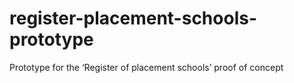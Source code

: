 # register-placement-schools-prototype
Prototype for the ‘Register of placement schools’ proof of concept

